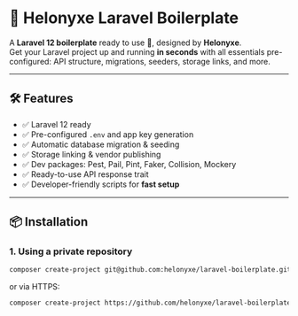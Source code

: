 # 🎉 Helonyxe Laravel Boilerplate

A **Laravel 12 boilerplate** ready to use 🚀, designed by **Helonyxe**.  
Get your Laravel project up and running **in seconds** with all essentials pre-configured: API structure, migrations, seeders, storage links, and more.

---

## 🛠 Features

- ✅ Laravel 12 ready
- ✅ Pre-configured `.env` and app key generation
- ✅ Automatic database migration & seeding
- ✅ Storage linking & vendor publishing
- ✅ Dev packages: Pest, Pail, Pint, Faker, Collision, Mockery
- ✅ Ready-to-use API response trait
- ✅ Developer-friendly scripts for **fast setup**

---

## 📦 Installation

### **1. Using a private repository**

```bash
composer create-project git@github.com:helonyxe/laravel-boilerplate.git my-app

```
or via HTTPS:

```bash
composer create-project https://github.com/helonyxe/laravel-boilerplate.git my-app

```